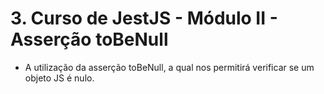 # 3. Curso de JestJS - Módulo II - Asserção toBeNull

- A utilização da asserção toBeNull, a qual nos permitirá verificar se um objeto JS é nulo.
